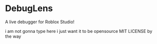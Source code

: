 # DebugLens
A live debugger for Roblox Studio!

i am not gonna type here i just want it to be opensource
MIT LICENSE by the way
